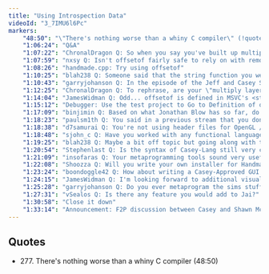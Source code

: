 ```yaml
---
title: "Using Introspection Data"
videoId: "3_7IMU6l6Pc"
markers:
    "48:50": "\"There's nothing worse than a whiny C compiler\" (!quote 277)"
    "1:06:24": "Q&A"
    "1:07:22": "ChronalDragon Q: So when you say you've built up multiple layers of metaprogramming, do you mean your metaprograms output things like what we wrote today?"
    "1:07:59": "nxsy Q: Isn't offsetof fairly safe to rely on with remotely recent compilers?"
    "1:08:26": "handmade.cpp: Try using offsetof"
    "1:10:25": "blah238 Q: Someone said that the string function you were looking for was called strdup"
    "1:10:43": "garryjohanson Q: In the episode of the Jeff and Casey Show \"The Wolf Doesn't Want to Come Anymore\" you mentioned that you use metaprogramming techniques to make up for modern language shortcomings. Curious what functionality you have used metaprogramming to achieve that you would have found prohibitive in modern languages? Can you suggest any specific usages to pursue for either program robustness, optimization, etc.?"
    "1:12:25": "ChronalDragon Q: To rephrase, are your \"multiply layered\" metaprograms outputting further metaprograms? Or is it a single layer that has enough complexity to be considered more than a single pass? (Not sure how to phrase, I was mostly trying to prompt further discussion of what you've mentioned previously)"
    "1:14:04": "JamesWidman Q: Odd... offsetof is defined in MSVC's <stddef.h>, and is specified in C '89 as belonging to that header... Did I miss something?"
    "1:15:12": "Debugger: Use the test project to Go to Definition of offsetof"
    "1:17:09": "binjimin Q: Based on what Jonathan Blow has so far, do you think JAI will have the metaprogramming capabilities that you'd want? If not, what do you think it is missing?"
    "1:18:23": "paulsm1th Q: You said in a previous stream that you don't really program in C anymore, you basically program in \"Caseylang\". Does that refer to your metaprogramming tools or is there more to it than that?"
    "1:18:38": "d7samurai Q: You're not using header files for OpenGL / Direct3D?"
    "1:18:48": "sjohn_c Q: Have you worked with any functional languages? Haskell or maybe Scala?"
    "1:19:25": "blah238 Q: Maybe a bit off topic but going along with the Master Spy thing, have you ever done a stealth game and, if so, what particular programming challenges do stealth mechanics bring that you don't usually have to deal with?"
    "1:20:54": "Stephenlast Q: Is the syntax of Casey-Lang still very close to C?"
    "1:21:09": "insofaras Q: Your metaprogramming tools sound very useful, will you ever open source them, maybe in your will if nothing else?"
    "1:22:08": "Shoozza Q: Will you write your own installer for Handmade Hero? Or just zip it and be done with it?"
    "1:23:24": "boondoggle42 Q: How about writing a Casey-Approved GUI debugger for Jai?"
    "1:24:15": "JamesWidman Q: I'm looking forward to additional visualizers in the debug view (e.g. a small grid view with a dot or line from (0,0) to represent a v2 along with the decimal digits). Do you think that would be worthwhile?"
    "1:25:28": "garryjohanson Q: Do you ever metaprogram the sims stuff and the job queue?"
    "1:27:31": "vSealos Q: Is there any feature you would add to Jai?"
    "1:30:58": "Close it down"
    "1:33:14": "Announcement: F2P discussion between Casey and Shawn McGrath on Thursday"
---
```


## Quotes

* 277\. There's nothing worse than a whiny C compiler (48:50)
